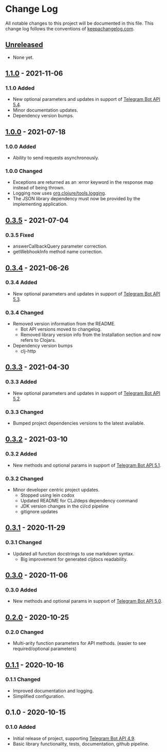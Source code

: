 # Change Log

All notable changes to this project will be documented in this file. This change log follows the conventions of [keepachangelog.com](http://keepachangelog.com/).

## [Unreleased]

- None yet.

## [1.1.0] - 2021-11-06

### 1.1.0 Added

- New optional parameters and updates in support of [Telegram Bot API 5.4](https://core.telegram.org/bots/api#november-5-2021).
- Minor documentation updates.
- Dependency version bumps.

## [1.0.0] - 2021-07-18

### 1.0.0 Added

- Ability to send requests asynchronously.

### 1.0.0 Changed

- Exceptions are returned as an :error keyword in the response map instead of being thrown.
- Logging now uses [org.clojure/tools.logging](https://github.com/clojure/tools.logging).
- The JSON library dependency must now be provided by the implementing application.

## [0.3.5] - 2021-07-04

### 0.3.5 Fixed

- answerCallbackQuery parameter correction.
- getWebhookInfo method name correction.

## [0.3.4] - 2021-06-26

### 0.3.4 Added

- New optional parameters and updates in support of [Telegram Bot API 5.3](https://core.telegram.org/bots/api-changelog#june-25-2021).

### 0.3.4 Changed

- Removed version information from the README.
  - Bot API versions moved to changelog.
  - Removed library version info from the Installation section and now refers to Clojars.
- Dependency version bumps
  - clj-http

## [0.3.3] - 2021-04-30

### 0.3.3 Added

- New optional parameters and updates in support of [Telegram Bot API 5.2](https://core.telegram.org/bots/api-changelog#april-26-2021).

### 0.3.3 Changed

- Bumped project dependencies versions to the latest available.

## [0.3.2] - 2021-03-10

### 0.3.2 Added

- New methods and optional params in support of [Telegram Bot API 5.1](https://core.telegram.org/bots/api-changelog#march-9-2021).

### 0.3.2 Changed

- Minor developer centric project updates.
  - Stopped using lein codox
  - Updated README for CLJ/deps dependency command
  - JDK version changes in the ci/cd pipeline
  - gitignore updates

## [0.3.1] - 2020-11-29

### 0.3.1 Changed

- Updated all function docstrings to use markdown syntax.
  - Big improvement for generated cljdocs readability.

## [0.3.0] - 2020-11-06

### 0.3.0 Added

- New methods and optional params in support of [Telegram Bot API 5.0](https://core.telegram.org/bots/api-changelog#november-4-2020).

## [0.2.0] - 2020-10-25

### 0.2.0 Changed

- Multi-arity function parameters for API methods. (easier to see required/optional parameters)

## [0.1.1] - 2020-10-16

### 0.1.1 Changed

- Improved documentation and logging.
- Simplified configuration.

## 0.1.0 - 2020-10-15

### 0.1.0 Added

- Initial release of project, supporting [Telegram Bot API 4.9](https://core.telegram.org/bots/api-changelog#june-4-2020).
- Basic library functionality, tests, documentation, github pipeline.

[Unreleased]: https://github.com/wdhowe/telegrambot-lib/compare/1.1.0...HEAD
[1.1.0]: https://github.com/wdhowe/telegrambot-lib/compare/1.0.0...1.1.0
[1.0.0]: https://github.com/wdhowe/telegrambot-lib/compare/0.3.5...1.0.0
[0.3.5]: https://github.com/wdhowe/telegrambot-lib/compare/0.3.4...0.3.5
[0.3.4]: https://github.com/wdhowe/telegrambot-lib/compare/0.3.3...0.3.4
[0.3.3]: https://github.com/wdhowe/telegrambot-lib/compare/0.3.2...0.3.3
[0.3.2]: https://github.com/wdhowe/telegrambot-lib/compare/0.3.1...0.3.2
[0.3.1]: https://github.com/wdhowe/telegrambot-lib/compare/0.3.0...0.3.1
[0.3.0]: https://github.com/wdhowe/telegrambot-lib/compare/0.2.0...0.3.0
[0.2.0]: https://github.com/wdhowe/telegrambot-lib/compare/0.1.1...0.2.0
[0.1.1]: https://github.com/wdhowe/telegrambot-lib/compare/0.1.0...0.1.1

[comment]: # (Types of changes)
[comment]: # ('Added' for new features.)
[comment]: # ('Changed' for changes in existing functionality.)
[comment]: # ('Deprecated' for soon-to-be removed features.)
[comment]: # ('Removed' for now removed features.)
[comment]: # ('Fixed' for any bug fixes.)
[comment]: # ('Security' in case of vulnerabilities.)
